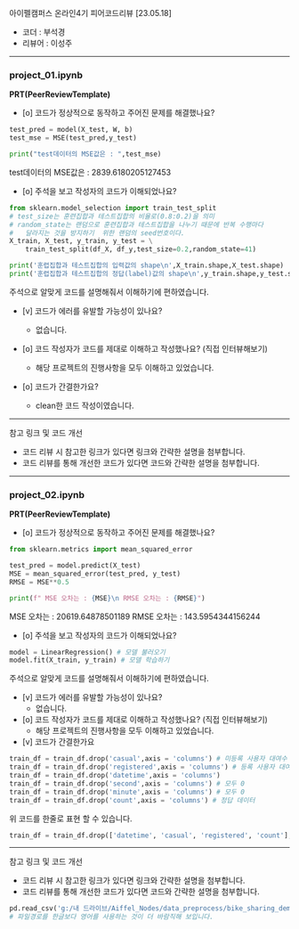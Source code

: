 아이펠캠퍼스 온라인4기 피어코드리뷰 [23.05.18]

- 코더 : 부석경
- 리뷰어 : 이성주

---------------------------------------------
### project_01.ipynb

**PRT(PeerReviewTemplate)**

* [o] 코드가 정상적으로 동작하고 주어진 문제를 해결했나요? 
``` python
test_pred = model(X_test, W, b)
test_mse = MSE(test_pred,y_test)

print("test데이터의 MSE값은 : ",test_mse)
```
test데이터의 MSE값은 :  2839.6180205127453

* [o] 주석을 보고 작성자의 코드가 이해되었나요?
``` python
from sklearn.model_selection import train_test_split
# test_size는 훈련집합과 테스트집합의 비율로(0.8:0.2)을 의미
# random_state는 랜덤으로 훈련집합과 테스트집합을 나누기 때문에 반복 수행마다 
#   달라지는 것을 방지하기  위한 랜덤의 seed번호이다. 
X_train, X_test, y_train, y_test = \
    train_test_split(df_X, df_y,test_size=0.2,random_state=41)

print('훈렵집합과 테스트집합의 입력값의 shape\n',X_train.shape,X_test.shape)
print('훈렵집합과 테스트집합의 정답(label)값의 shape\n',y_train.shape,y_test.shape)
```
주석으로 알맞게 코드를 설명해줘서 이해하기에 편하였습니다.

* [v] 코드가 에러를 유발할 가능성이 있나요?
    + 없습니다.

* [o] 코드 작성자가 코드를 제대로 이해하고 작성했나요? (직접 인터뷰해보기)
    + 해당 프로젝트의 진행사항을 모두 이해하고 있었습니다.
* [o] 코드가 간결한가요?
    + clean한 코드 작성이였습니다.

----------------------------------------------
참고 링크 및 코드 개선
* 코드 리뷰 시 참고한 링크가 있다면 링크와 간략한 설명을 첨부합니다.
* 코드 리뷰를 통해 개선한 코드가 있다면 코드와 간략한 설명을 첨부합니다.

----------------------------------------------
### project_02.ipynb

**PRT(PeerReviewTemplate)**

* [o] 코드가 정상적으로 동작하고 주어진 문제를 해결했나요? 
```python
from sklearn.metrics import mean_squared_error

test_pred = model.predict(X_test)
MSE = mean_squared_error(test_pred, y_test)
RMSE = MSE**0.5

print(f" MSE 오차는 : {MSE}\n RMSE 오차는 : {RMSE}")
```
 MSE 오차는 : 20619.64878501189
 RMSE 오차는 : 143.5954344156244

* [o] 주석을 보고 작성자의 코드가 이해되었나요?
``` python
model = LinearRegression() # 모델 불러오기
model.fit(X_train, y_train) # 모델 학습하기
```
주석으로 알맞게 코드를 설명해줘서 이해하기에 편하였습니다.

* [v] 코드가 에러를 유발할 가능성이 있나요?
    + 없습니다.
* [o] 코드 작성자가 코드를 제대로 이해하고 작성했나요? (직접 인터뷰해보기)
    + 해당 프로젝트의 진행사항을 모두 이해하고 있었습니다.
* [v] 코드가 간결한가요
``` python
train_df = train_df.drop('casual',axis = 'columns') # 미등록 사용자 대여수
train_df = train_df.drop('registered',axis = 'columns') # 등록 사용자 대여수
train_df = train_df.drop('datetime',axis = 'columns') 
train_df = train_df.drop('second',axis = 'columns') # 모두 0
train_df = train_df.drop('minute',axis = 'columns') # 모두 0
train_df = train_df.drop('count',axis = 'columns') # 정답 데이터
```
 위 코드를 한줄로 표현 할 수 있습니다. 
``` python
train_df = train_df.drop(['datetime', 'casual', 'registered', 'count'], axis=1)
```
----------------------------------------------

참고 링크 및 코드 개선
* 코드 리뷰 시 참고한 링크가 있다면 링크와 간략한 설명을 첨부합니다.
* 코드 리뷰를 통해 개선한 코드가 있다면 코드와 간략한 설명을 첨부합니다.
``` python
pd.read_csv('g:/내 드라이브/Aiffel_Nodes/data_preprocess/bike_sharing_demand/train.csv')
# 파일경로를 한글보다 영어를 사용하는 것이 더 바람직해 보입니다.
```
